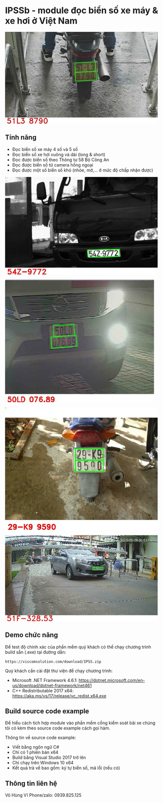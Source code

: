 # IPSSb - module đọc biển số xe máy & xe hơi ở Việt Nam

![](results/2023-07-16-10-35-27.jpg)

## Tính năng
- Đọc biển số xe máy 4 số và 5 số
- Đọc biển số xe hơi vuông và dài (long & short)
- Đọc được biển số theo Thông tư 58 Bộ Công An
- Đọc được biển số từ camera hồng ngoại
- Đọc được một số biển số khó (nhòe, mờ,... ở mức độ chấp nhận được)

![](results/2023-07-16-10-54-20.jpg)

![](results/2023-07-16-10-52-45.jpg)

![](results/2023-07-16-10-17-54.jpg)

![](results/2023-07-16-10-41-49.jpg)

## Demo chức năng
Để test độ chính xác của phần mềm quý khách có thể chạy chương trình build sẵn (.exe) tại đường dẫn:
```
https://viscomsolution.com/download/IPSS.zip
```

Quý khách cần cài đặt thư viện để chạy chương trình:
- Microsoft .NET Framework 4.6.1: https://dotnet.microsoft.com/en-us/download/dotnet-framework/net461
- C++ Redistributable 2017 x64:   https://aka.ms/vs/17/release/vc_redist.x64.exe

## Build source code example

Để hiểu cách tích hợp module vào phần mềm cổng kiểm soát bãi xe chúng tôi có kèm theo source code example cách gọi hàm.

Thông tin về source code example:
- Viết bằng ngôn ngữ C#
- Chỉ có 1 phiên bản x64
- Build bằng Visual Studio 2017 trở lên
- Chỉ chạy trên Windows 10 x64
- Kết quả trả về bao gồm: ký tự biển số, mã lỗi (nếu có)
	
	
## Thông tin liên hệ
	
Võ Hùng Vĩ
Phone/zalo: 0939.825.125